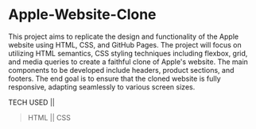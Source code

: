 # Apple-Website-Clone
This project aims to replicate the design and functionality of the Apple website using HTML, CSS, and GitHub Pages. The project will focus on utilizing HTML semantics, CSS styling techniques including flexbox, grid, and media queries to create a faithful clone of Apple's website. The main components to be developed include headers, product sections, and footers. The end goal is to ensure that the cloned website is fully responsive, adapting seamlessly to various screen sizes.

TECH USED ||
>HTML ||
>CSS


